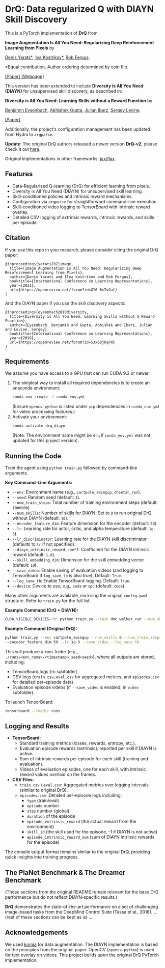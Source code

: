 # DrQ: Data regularized Q with DIAYN Skill Discovery

This is a PyTorch implementation of **DrQ** from

**Image Augmentation Is All You Need: Regularizing Deep Reinforcement Learning from Pixels** by

[Denis Yarats*](https://cs.nyu.edu/~dy1042/), [Ilya Kostrikov*](https://github.com/ikostrikov), [Rob Fergus](https://cs.nyu.edu/~fergus/pmwiki/pmwiki.php).

*Equal contribution. Author ordering determined by coin flip.

[[Paper]](https://arxiv.org/abs/2004.13649) [[Webpage]](https://sites.google.com/view/data-regularized-q)

This version has been extended to include **Diversity is All You Need (DIAYN)** for unsupervised skill discovery, as described in:

**Diversity is All You Need: Learning Skills without a Reward Function** by

[Benjamin Eysenbach](https://eysenbach.github.io/), [Abhishek Gupta](https://sites.google.com/view/abhigupta), [Julian Ibarz](https://julianibarz.com/), [Sergey Levine](https://people.eecs.berkeley.edu/~svlevine/).

[[Paper]](https://arxiv.org/abs/1802.06070)

Additionally, the project's configuration management has been updated from Hydra to `argparse`.

**Update**: The original DrQ authors released a newer version **DrQ-v2**, please check it out [here](https://github.com/facebookresearch/drqv2).

Original implementations in other frameworks: [jax/flax](https://github.com/ikostrikov/jax-rl).

## Features
*   Data-Regularized Q-learning (DrQ) for efficient learning from pixels.
*   Diversity is All You Need (DIAYN) for unsupervised skill learning.
*   Skill-conditioned policies and intrinsic reward mechanisms.
*   Configuration via `argparse` for straightforward command-line execution.
*   Skill-conditioned video logging to TensorBoard with intrinsic reward overlay.
*   Detailed CSV logging of extrinsic rewards, intrinsic rewards, and skills per episode.

## Citation
If you use this repo in your research, please consider citing the original DrQ paper:
```
@inproceedings{yarats2021image,
  title={Image Augmentation Is All You Need: Regularizing Deep Reinforcement Learning from Pixels},
  author={Denis Yarats and Ilya Kostrikov and Rob Fergus},
  booktitle={International Conference on Learning Representations},
  year={2021},
  url={https://openreview.net/forum?id=GY6-6sTvGaf}
}
```
And the DIAYN paper if you use the skill discovery aspects:
```
@inproceedings{eysenbach2019diversity,
  title={Diversity is All You Need: Learning Skills without a Reward Function},
  author={Eysenbach, Benjamin and Gupta, Abhishek and Ibarz, Julian and Levine, Sergey},
  booktitle={International Conference on Learning Representations},
  year={2019},
  url={https://openreview.net/forum?id=SJx63jRqFm}
}
```

## Requirements
We assume you have access to a GPU that can run CUDA 9.2 or newer.
1.  The simplest way to install all required dependencies is to create an anaconda environment:
    ```bash
    conda env create -f conda_env.yml
    ```
    (Ensure `opencv-python` is listed under `pip` dependencies in `conda_env.yml` for video processing features.)
2.  Activate your environment:
    ```bash
    conda activate drq_diayn
    ```
    (Note: The environment name might be `drq` if `conda_env.yml` was not updated for this project version).

## Running the Code

Train the agent using `python train.py` followed by command-line arguments.

**Key Command-Line Arguments:**

*   `--env`: Environment name (e.g., `cartpole_swingup`, `cheetah_run`).
*   `--seed`: Random seed (default: `1`).
*   `--num_train_steps`: Total number of training environment steps (default: `1000000`).
*   `--num_skills`: Number of skills for DIAYN. Set to `0` to run original DrQ without DIAYN (default: `10`).
*   `--encoder_feature_dim`: Feature dimension for the encoder (default: `50`).
*   `--lr`: Learning rate for actor, critic, and alpha temperature (default: `1e-3`).
*   `--lr_discriminator`: Learning rate for the DIAYN skill discriminator (defaults to `lr` if not specified).
*   `--diayn_intrinsic_reward_coeff`: Coefficient for the DIAYN intrinsic reward (default: `1.0`).
*   `--skill_embedding_dim`: Dimension for the skill embedding vector (default: `10`).
*   `--save_video`: Enable saving of evaluation videos (and logging to TensorBoard if `log_save_tb` is also true). Default: `True`.
*   `--log_save_tb`: Enable TensorBoard logging. Default: `True`.
*   `--device`: Device to use, e.g., `cuda` or `cpu` (default: `cuda`).

Many other arguments are available, mirroring the original `config.yaml` structure. Refer to `train.py` for the full list.

**Example Command (DrQ + DIAYN):**
```bash
CUDA_VISIBLE_DEVICES="0" python train.py --task dmc_walker_run --num_skills 10 --num_train_steps 1000000 --encoder_feature_dim 50 --lr 3e-4 --lr_discriminator 3e-4 --save_video True --log_save_tb True --time_limit 1000 --action_repeat 2 --framestack 3 --num_eval_episodes 1
```

**Example Command (Original DrQ):**
```bash
python train.py --env cartpole_swingup --num_skills 0 --num_train_steps 100000 \
--encoder_feature_dim 50 --lr 1e-3 --save_video --log_save_tb
```

This will produce a `runs` folder (e.g., `./runs/<env_name>/<timestamp>_seed<seed>`), where all outputs are stored, including:
*   TensorBoard logs (`tb` subfolder).
*   CSV logs (`train.csv`, `eval.csv` for aggregated metrics, and `episodes.csv` for detailed per-episode data).
*   Evaluation episode videos (if `--save_video` is enabled, in `video` subfolder).

To launch TensorBoard:
```bash
tensorboard --logdir runs
```

## Logging and Results

*   **TensorBoard:**
    *   Standard training metrics (losses, rewards, entropy, etc.).
    *   Evaluation episode rewards (extrinsic), reported per skill if DIAYN is active.
    *   Sum of intrinsic rewards per episode for each skill (training and evaluation).
    *   Videos of evaluation episodes, one for each skill, with intrinsic reward values overlaid on the frames.
*   **CSV Files:**
    *   `train.csv` / `eval.csv`: Aggregated metrics over logging intervals (similar to original DrQ).
    *   `episodes.csv`: Detailed per-episode logs including:
        *   `type` (train/eval)
        *   `episode` number
        *   `step` number (global)
        *   `duration` of the episode
        *   `episode_extrinsic_reward` (the actual reward from the environment)
        *   `skill_id` (the skill used for the episode, -1 if DIAYN is not active)
        *   `episode_intrinsic_reward_sum` (sum of DIAYN intrinsic rewards for the episode)

The console output format remains similar to the original DrQ, providing quick insights into training progress.

## The PlaNet Benchmark & The Dreamer Benchmark
(These sections from the original README remain relevant for the base DrQ performance but do not reflect DIAYN-specific results.)

**DrQ** demonstrates the state-of-the-art performance on a set of challenging image-based tasks from the DeepMind Control Suite (Tassa et al., 2018).
... (rest of these sections can be kept as is) ...

## Acknowledgements
We used [kornia](https://github.com/kornia/kornia) for data augmentation.
The DIAYN implementation is based on the principles from the original paper.
OpenCV (`opencv-python`) is used for text overlay on videos.
This project builds upon the original DrQ PyTorch implementation.
```
